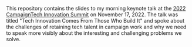 This repository contains the slides to my morning keynote talk at the [2022 CampaignTech Innovation Summit](https://web.archive.org/web/20221117001518/https://campaigntechsummit.com/agenda/) on November 17, 2022. The talk was titled "Tech Innovation Comes From Those Who Build It" and spoke about the challenges of retaining tech talent in campaign work and why we need to speak more visibly about the interesting and challenging problems we solve.



